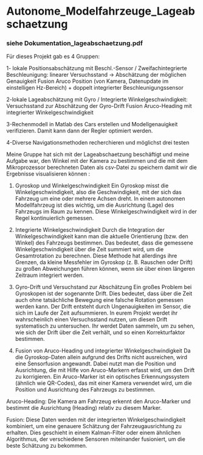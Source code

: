 # Autonome_Modelfahrzeuge_Lageabschaetzung
### siehe Dokumentation_lageabschaetzung.pdf

Für dieses Projekt gab es 4 Gruppen:

1- lokale Positionsabschätzung mit Beschl.-Sensor / Zweifachintegrierte Beschleunigung:
linearer Versuchsstand → Abschätzung der möglichen Genauigkeit
Fusion Aruco Position (von Kamera, Datenupdate im einstelligen Hz-Bereich) + doppelt integrierter Beschleunigungssensor

2-lokale Lageabschätzung mit Gyro / Integrierte Winkelgeschwindigkeit:
Versuchsstand zur Abschätzung der Gyro-Drift
Fusion Aruco-Heading mit integrierter Winkelgeschwindigkeit

3-Rechenmodell in Matlab des Cars erstellen und Modellgenauigkeit verifizieren. Damit kann dann der Regler optimiert werden.

4-Diverse Navigationsmethoden recherchieren und möglichst drei testen

Meine Gruppe hat sich mit der Lageabschaetzung beschäftigt und meine Aufgabe war, den Winkel mit der Kamera zu bestimmen und die mit dem Mikroprozessor  berechneten Daten als csv-Datei zu speichern damit wir die Ergebnisse visualisieren können :

1. Gyroskop und Winkelgeschwindigkeit
Ein Gyroskop misst die Winkelgeschwindigkeit, also die Geschwindigkeit, mit der sich das Fahrzeug um eine oder mehrere Achsen dreht. In einem autonomen Modellfahrzeug ist dies wichtig, um die Ausrichtung (Lage) des Fahrzeugs im Raum zu kennen. Diese Winkelgeschwindigkeit wird in der Regel kontinuierlich gemessen.

2. Integrierte Winkelgeschwindigkeit
Durch die Integration der Winkelgeschwindigkeit kann man die aktuelle Orientierung (bzw. den Winkel) des Fahrzeugs bestimmen. Das bedeutet, dass die gemessene Winkelgeschwindigkeit über die Zeit summiert wird, um die Gesamtrotation zu berechnen. Diese Methode hat allerdings ihre Grenzen, da kleine Messfehler im Gyroskop (z. B. Rauschen oder Drift) zu großen Abweichungen führen können, wenn sie über einen längeren Zeitraum integriert werden.

3. Gyro-Drift und Versuchstand zur Abschätzung
Ein großes Problem bei Gyroskopen ist der sogenannte Drift. Dies bedeutet, dass über die Zeit auch ohne tatsächliche Bewegung eine falsche Rotation gemessen werden kann. Der Drift entsteht durch Ungenauigkeiten im Sensor, die sich im Laufe der Zeit aufsummieren. In eurem Projekt werdet ihr wahrscheinlich einen Versuchsstand nutzen, um diesen Drift systematisch zu untersuchen. Ihr werdet Daten sammeln, um zu sehen, wie sich der Drift über die Zeit verhält, und so einen Korrekturfaktor bestimmen.

4. Fusion von Aruco-Heading und integrierter Winkelgeschwindigkeit
Da die Gyroskop-Daten allein aufgrund des Drifts nicht ausreichen, wird eine Sensorfusion angewandt. Dabei nutzt man die Position und Ausrichtung, die mit Hilfe von Aruco-Markern erfasst wird, um den Drift zu korrigieren. Ein Aruco-Marker ist ein optisches Erkennungssystem (ähnlich wie QR-Codes), das mit einer Kamera verwendet wird, um die Position und Ausrichtung des Fahrzeugs zu bestimmen.

Aruco-Heading: Die Kamera am Fahrzeug erkennt den Aruco-Marker und bestimmt die Ausrichtung (Heading) relativ zu diesem Marker.

Fusion: Diese Daten werden mit der integrierten Winkelgeschwindigkeit kombiniert, um eine genauere Schätzung der Fahrzeugausrichtung zu erhalten. Dies geschieht in einem Kalman-Filter oder einem ähnlichen Algorithmus, der verschiedene Sensoren miteinander fusioniert, um die beste Schätzung zu bekommen.


